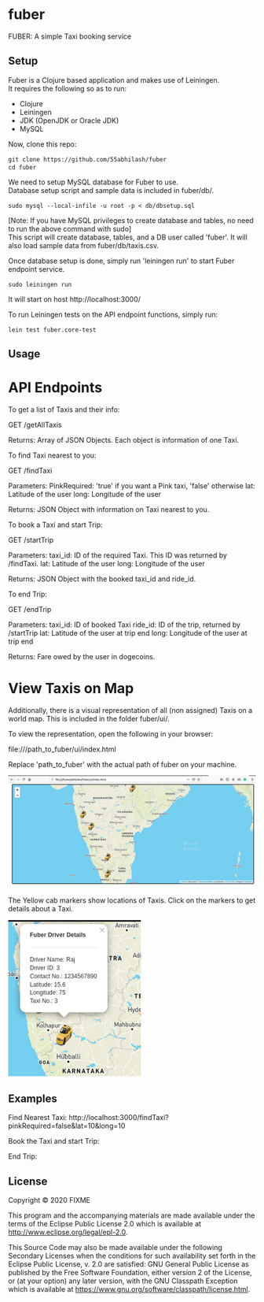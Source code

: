 # fuber

FUBER: A simple Taxi booking service 

## Setup

Fuber is a Clojure based application and makes use of Leiningen.<br>
It requires the following so as to run:
* Clojure 
* Leiningen 
* JDK (OpenJDK or Oracle JDK)
* MySQL

Now, clone this repo:<br>
```
git clone https://github.com/55abhilash/fuber
cd fuber
```
We need to setup MySQL database for Fuber to use. <br>
Database setup script and sample data is included in fuber/db/.
```
sudo mysql --local-infile -u root -p < db/dbsetup.sql
```

[Note: If you have MySQL privileges to create database and tables, no need to run the above command with sudo]<br>
This script will create database, tables, and a DB user called 'fuber'. It will also load sample data from fuber/db/taxis.csv.

Once database setup is done, simply run 'leiningen run' to start Fuber endpoint service.
```
sudo leiningen run
```

It will start on host http://localhost:3000/

To run Leiningen tests on the API endpoint functions, simply run:
```
lein test fuber.core-test
```
## Usage

# API Endpoints 

To get a list of Taxis and their info:

GET /getAllTaxis

Returns: Array of JSON Objects. Each object is information of one Taxi.

To find Taxi nearest to you:

GET /findTaxi

Parameters: 
    PinkRequired: 'true' if you want a Pink taxi, 'false' otherwise
    lat: Latitude of the user
    long: Longitude of the user

Returns: JSON Object with information on Taxi nearest to you.

To book a Taxi and start Trip:

GET /startTrip

Parameters:
    taxi_id: ID of the required Taxi. This ID was returned by /findTaxi.
    lat: Latitude of the user
    long: Longitude of the user

Returns: JSON Object with the booked taxi_id and ride_id. 

To end Trip:

GET /endTrip

Parameters:
    taxi_id: ID of booked Taxi
    ride_id: ID of the trip, returned by /startTrip
    lat: Latitude of the user at trip end
    long: Longitude of the user at trip end

Returns: Fare owed by the user in dogecoins.

# View Taxis on Map

Additionally, there is a visual representation of all (non assigned) Taxis on a world map. This is included in the folder fuber/ui/.

To view the representation, open the following in your browser:

file:///path_to_fuber/ui/index.html

Replace 'path_to_fuber' with the actual path of fuber on your machine.

![alt text](https://github.com/55abhilash/fuber/blob/master/taxismap.png?raw=true)

The Yellow cab markers show locations of Taxis. Click on the markers to get details about a Taxi.

![alt text](https://github.com/55abhilash/fuber/blob/master/taxi_popup.png?raw=true)

## Examples

Find Nearest Taxi:
http://localhost:3000/findTaxi?pinkRequired=false&lat=10&long=10

Book the Taxi and start Trip:

End Trip:

## License

Copyright © 2020 FIXME

This program and the accompanying materials are made available under the
terms of the Eclipse Public License 2.0 which is available at
http://www.eclipse.org/legal/epl-2.0.

This Source Code may also be made available under the following Secondary
Licenses when the conditions for such availability set forth in the Eclipse
Public License, v. 2.0 are satisfied: GNU General Public License as published by
the Free Software Foundation, either version 2 of the License, or (at your
option) any later version, with the GNU Classpath Exception which is available
at https://www.gnu.org/software/classpath/license.html.
